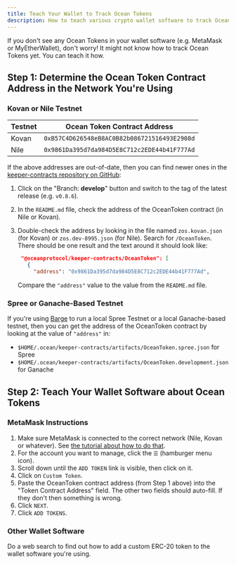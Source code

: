```yaml
---
title: Teach Your Wallet to Track Ocean Tokens
description: How to teach various crypto wallet software to track Ocean Tokens.
---
```


If you don't see any Ocean Tokens in your wallet software (e.g. MetaMask or MyEtherWallet), don't worry! It might not know how to track Ocean Tokens yet. You can teach it how.

## Step 1: Determine the Ocean Token Contract Address in the Network You're Using

### Kovan or Nile Testnet

| Testnet | Ocean Token Contract Address                 |
| ------- | -------------------------------------------- |
| Kovan   | `0xB57C4D626548eB8AC0B82b086721516493E2908d` |
| Nile    | `0x9861Da395d7da984D5E8C712c2EDE44b41F777Ad` |

If the above addresses are out-of-date, then you can find newer ones in the [keeper-contracts repository on GitHub](https://github.com/oceanprotocol/keeper-contracts):

1. Click on the "Branch: **develop**" button and switch to the tag of the latest release (e.g. `v0.8.6`).
1. In the `README.md` file, check the address of the OceanToken contract (in Nile or Kovan).
1. Double-check the address by looking in the file named `zos.kovan.json` (for Kovan) or `zos.dev-8995.json` (for Nile). Search for `/OceanToken`. There should be one result and the text around it should look like:

   ```json
    "@oceanprotocol/keeper-contracts/OceanToken": [
      {
        "address": "0x9861Da395d7da984D5E8C712c2EDE44b41F777Ad",
   ```

   Compare the `"address"` value to the value from the `README.md` file.

### Spree or Ganache-Based Testnet

If you're using [Barge](https://github.com/oceanprotocol/barge) to run a local Spree Testnet or a local Ganache-based testnet, then you can get the address of the OceanToken contract by looking at the value of `"address"` in:

- `$HOME/.ocean/keeper-contracts/artifacts/OceanToken.spree.json` for Spree
- `$HOME/.ocean/keeper-contracts/artifacts/OceanToken.development.json` for Ganache

## Step 2: Teach Your Wallet Software about Ocean Tokens

### MetaMask Instructions

1. Make sure MetaMask is connected to the correct network (Nile, Kovan or whatever). See [the tutorial about how to do that](/tutorials/connect-to-networks/).
1. For the account you want to manage, click the `☰` (hamburger menu icon).
1. Scroll down until the `ADD TOKEN` link is visible, then click on it.
1. Click on `Custom Token`.
1. Paste the OceanToken contract address (from Step 1 above) into the "Token Contract Address" field. The other two fields should auto-fill. If they don't then something is wrong.
1. Click `NEXT`.
1. Click `ADD TOKENS`.

### Other Wallet Software

Do a web search to find out how to add a custom ERC-20 token to the wallet software you're using.
